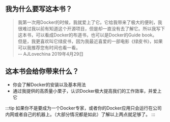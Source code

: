## 我为什么要写这本书？
> 我第一次用Docker的时候，我就爱上了它。它给我带来了极大的便利，我很难过我以前有知道这个开源项目，但是却一直没有去了解它。所以我写下这本书，可以看成Docker的布道书，也可以是Docker的Guide book。\
> 但是，我更喜欢叫它绿皮书，因为我最近喜爱的一部电影《绿皮书》，如果可以我推荐您有时间也看一看。\
> -- AJLovechina 2019年4月29日


## 这本书会给你带来什么？
* 你会了解Docker的安装以及基本用法
* 通过我提供的高质量小栗子，认识Docker极大提高我们的工作效率，并爱上它

:::tip
如果你不是要成为一个Docker专家，或者你的Docker应用只会运行在公司内网或者自己的机器上。（大部分情况都是如此）了解以上两点就足够了。
:::
